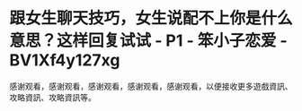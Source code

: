 # 跟女生聊天技巧，女生说配不上你是什么意思？这样回复试试 - P1 - 笨小子恋爱 - BV1Xf4y127xg

感谢观看，感谢观看，感谢观看，感谢观看，感谢观看，以便接收更多遊戲資訊、攻略資訊、攻略資訊等。